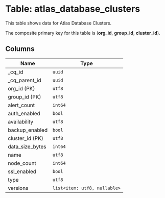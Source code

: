 # Table: atlas_database_clusters

This table shows data for Atlas Database Clusters.

The composite primary key for this table is (**org_id**, **group_id**, **cluster_id**).

## Columns

| Name          | Type          |
| ------------- | ------------- |
|_cq_id|`uuid`|
|_cq_parent_id|`uuid`|
|org_id (PK)|`utf8`|
|group_id (PK)|`utf8`|
|alert_count|`int64`|
|auth_enabled|`bool`|
|availability|`utf8`|
|backup_enabled|`bool`|
|cluster_id (PK)|`utf8`|
|data_size_bytes|`int64`|
|name|`utf8`|
|node_count|`int64`|
|ssl_enabled|`bool`|
|type|`utf8`|
|versions|`list<item: utf8, nullable>`|